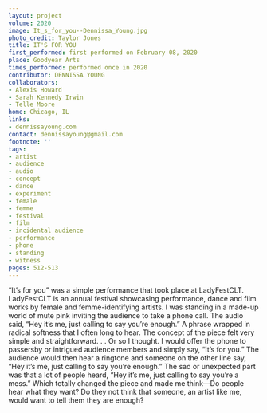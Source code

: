 ```yaml
---
layout: project
volume: 2020
image: It_s_for_you--Dennissa_Young.jpg
photo_credit: Taylor Jones
title: IT'S FOR YOU
first_performed: first performed on February 08, 2020
place: Goodyear Arts
times_performed: performed once in 2020
contributor: DENNISSA YOUNG
collaborators:
- Alexis Howard
- Sarah Kennedy Irwin
- Telle Moore
home: Chicago, IL
links:
- dennissayoung.com
contact: dennissayoung@gmail.com
footnote: ''
tags:
- artist
- audience
- audio
- concept
- dance
- experiment
- female
- femme
- festival
- film
- incidental audience
- performance
- phone
- standing
- witness
pages: 512-513
---
```


“It’s for you” was a simple performance that took place at LadyFestCLT. LadyFestCLT is an annual festival showcasing performance, dance and film works by female and femme-identifying artists. I was standing in a made-up world of mute pink inviting the audience to take a phone call. The audio said, “Hey it’s me, just calling to say you’re enough.” A phrase wrapped in radical softness that I often long to hear. The concept of the piece felt very simple and straightforward. . . Or so I thought. I would offer the phone to passersby or intrigued audience members and simply say, “It’s for you.” The audience would then hear a ringtone and someone on the other line say, “Hey it’s me, just calling to say you’re enough.” The sad or unexpected part was that a lot of people heard, “Hey it’s me, just calling to say you’re a mess.” Which totally changed the piece and made me think—Do people hear what they want? Do they not think that someone, an artist like me, would want to tell them they are enough?